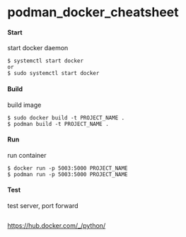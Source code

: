 # podman_docker_cheatsheet


#### Start 
start docker daemon
```
$ systemctl start docker
or
$ sudo systemctl start docker
```

#### Build
build image
```
$ sudo docker build -t PROJECT_NAME .
$ podman build -t PROJECT_NAME .
```

#### Run
run container
```
$ docker run -p 5003:5000 PROJECT_NAME
$ podman run -p 5003:5000 PROJECT_NAME
```

#### Test
test server, port forward
```
```

https://hub.docker.com/_/python/
